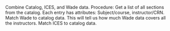 Combine Catalog, ICES, and Wade data.
Procedure:
Get a list of all sections from the catalog.
    Each entry has attributes: Subject/course, instructor/CRN.
Match Wade to catalog data.
    This will tell us how much Wade data covers all the instructors.
Match ICES to catalog data.
